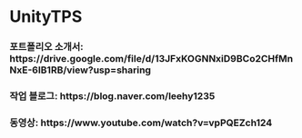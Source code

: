# UnityTPS

<h3>포트폴리오 소개서: https://drive.google.com/file/d/13JFxKOGNNxiD9BCo2CHfMnNxE-6IB1RB/view?usp=sharing
<h3>작업 블로그: https://blog.naver.com/leehy1235
<h3>동영상: https://www.youtube.com/watch?v=vpPQEZch124
